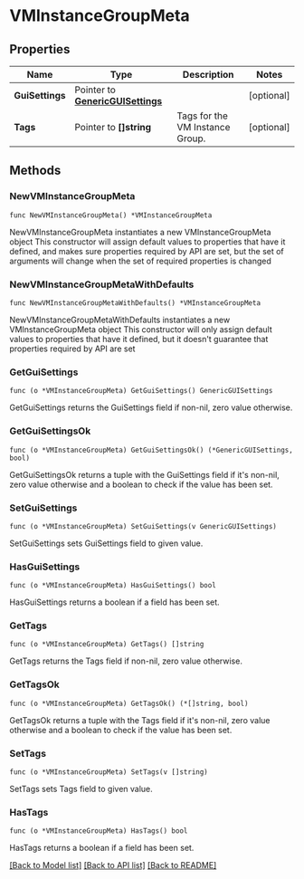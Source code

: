 # VMInstanceGroupMeta

## Properties

Name | Type | Description | Notes
------------ | ------------- | ------------- | -------------
**GuiSettings** | Pointer to [**GenericGUISettings**](GenericGUISettings.md) |  | [optional] 
**Tags** | Pointer to **[]string** | Tags for the VM Instance Group. | [optional] 

## Methods

### NewVMInstanceGroupMeta

`func NewVMInstanceGroupMeta() *VMInstanceGroupMeta`

NewVMInstanceGroupMeta instantiates a new VMInstanceGroupMeta object
This constructor will assign default values to properties that have it defined,
and makes sure properties required by API are set, but the set of arguments
will change when the set of required properties is changed

### NewVMInstanceGroupMetaWithDefaults

`func NewVMInstanceGroupMetaWithDefaults() *VMInstanceGroupMeta`

NewVMInstanceGroupMetaWithDefaults instantiates a new VMInstanceGroupMeta object
This constructor will only assign default values to properties that have it defined,
but it doesn't guarantee that properties required by API are set

### GetGuiSettings

`func (o *VMInstanceGroupMeta) GetGuiSettings() GenericGUISettings`

GetGuiSettings returns the GuiSettings field if non-nil, zero value otherwise.

### GetGuiSettingsOk

`func (o *VMInstanceGroupMeta) GetGuiSettingsOk() (*GenericGUISettings, bool)`

GetGuiSettingsOk returns a tuple with the GuiSettings field if it's non-nil, zero value otherwise
and a boolean to check if the value has been set.

### SetGuiSettings

`func (o *VMInstanceGroupMeta) SetGuiSettings(v GenericGUISettings)`

SetGuiSettings sets GuiSettings field to given value.

### HasGuiSettings

`func (o *VMInstanceGroupMeta) HasGuiSettings() bool`

HasGuiSettings returns a boolean if a field has been set.

### GetTags

`func (o *VMInstanceGroupMeta) GetTags() []string`

GetTags returns the Tags field if non-nil, zero value otherwise.

### GetTagsOk

`func (o *VMInstanceGroupMeta) GetTagsOk() (*[]string, bool)`

GetTagsOk returns a tuple with the Tags field if it's non-nil, zero value otherwise
and a boolean to check if the value has been set.

### SetTags

`func (o *VMInstanceGroupMeta) SetTags(v []string)`

SetTags sets Tags field to given value.

### HasTags

`func (o *VMInstanceGroupMeta) HasTags() bool`

HasTags returns a boolean if a field has been set.


[[Back to Model list]](../README.md#documentation-for-models) [[Back to API list]](../README.md#documentation-for-api-endpoints) [[Back to README]](../README.md)


